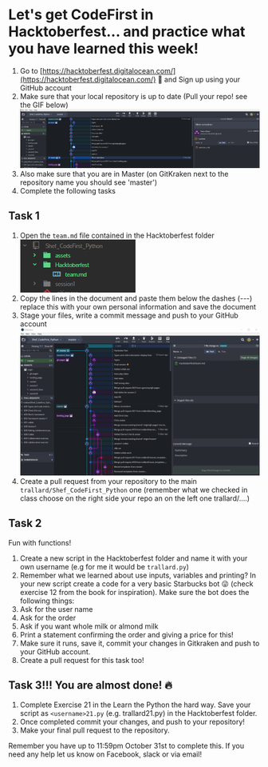 # Let's get CodeFirst in Hacktoberfest... and practice what you have learned this week!

1. Go to [https://hacktoberfest.digitalocean.com/](https://hacktoberfest.digitalocean.com/)  :jack_o_lantern:
 and Sign up using your GitHub account
2. Make sure that your local repository is up to date (Pull your repo! see the GIF below)
![pull](./assets/pull.gif)
3. Also make sure that you are in Master (on GitKraken next to the repository name you should
see 'master')
4. Complete the following tasks

## Task 1
1. Open the `team.md` file contained in the Hacktoberfest folder
![hack](./assets/hack.PNG)
2. Copy the lines in the document and paste them below the dashes (---) replace this with your own personal information and save the document
3. Stage your files, write a commit message and push to your GitHub account
![commit](./assets/com.gif)
4. Create a pull request from your repository to the main `trallard/Shef_CodeFirst_Python` one
(remember what we checked in class choose on the right side your repo an on the left one trallard/....)


## Task 2
Fun with functions!
1. Create a new script in the Hacktoberfest folder and name it with your own username (e.g for me it would be `trallard.py`)
2. Remember what we learned about use inputs, variables and printing? In your new script create a code for a very basic Starbucks bot 😜 (check exercise 12 from the book for inspiration). Make sure the bot does the following things:
  1. Ask for the user name
  2. Ask for the order
  3. Ask if you want whole milk or almond milk
  4. Print a statement confirming the order and giving a price for this!
3. Make sure it runs, save it, commit your changes in Gitkraken and push to your GitHub account.
4. Create a pull request for this task too!


## Task 3!!! You are almost done!  :fire:
1. Complete Exercise 21 in the Learn the Python the hard way. Save your script as `<username>21.py` (e.g. trallard21.py) in the Hacktoberfest folder.
2. Once completed commit your changes, and push to your repository!
3. Make your final pull request to the repository.

Remember you have up to 11:59pm October 31st to complete this. If you need any help let us know on Facebook, slack or via email!

